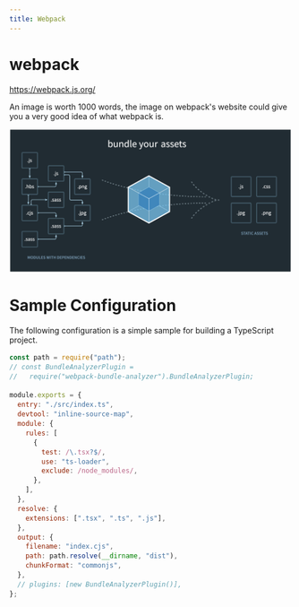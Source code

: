 ```yaml
---
title: Webpack
---
```


# webpack

https://webpack.js.org/

An image is worth 1000 words, the image on webpack's website could give you a very good idea of what webpack is.

![image-20220622041143820](assets/image-20220622041143820.png)

# Sample Configuration

The following configuration is a simple sample for building a TypeScript project.

```js
const path = require("path");
// const BundleAnalyzerPlugin =
//   require("webpack-bundle-analyzer").BundleAnalyzerPlugin;

module.exports = {
  entry: "./src/index.ts",
  devtool: "inline-source-map",
  module: {
    rules: [
      {
        test: /\.tsx?$/,
        use: "ts-loader",
        exclude: /node_modules/,
      },
    ],
  },
  resolve: {
    extensions: [".tsx", ".ts", ".js"],
  },
  output: {
    filename: "index.cjs",
    path: path.resolve(__dirname, "dist"),
    chunkFormat: "commonjs",
  },
  // plugins: [new BundleAnalyzerPlugin()],
};
```
